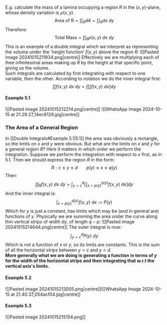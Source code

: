 E.g. calculate the mass of a lamina occupying a region $R$ in the $(x,y)$-plane, whose density variation is $\rho(x,y)$.
$$\text{Area of R}=\int\int_{R}dA=\int\int_R dx~dy$$
Therefore:
$$\text{Total Mass}= \int\int_{R}\rho(x,y)~dx~dy$$
This is an example of a double integral which we interpret as representing the volume under the 'height function' $f(x,y)$ above the region $R$:
![[Pasted image 20241015211934.png|centre]]
Effectively we are multiplying each of thee infinitesimal areas making up $R$ by the height at that specific point, giving us the volume.
\
Such integrals are calculated by first integrating with respect to one variable, then the other. According to notation we do the inner integral first:
$$\int\int f(x,y)~dx~dy=\int\left[\int f(x,y)~dx\right]dy$$
#### Example 5.1
![[Pasted image 20241015212214.png|centre]]
![[WhatsApp Image 2024-10-15 at 21.29.27_14ec6128.jpg|centre]]
### The Area of a General Region
In [[Double Integrals#Example 5.1|5.1]] the area was obviously a rectangle, so the limits on $x$ and $y$ were obvious. But what are the limits on $x$ and $y$ for a general region $R?$
Here it matters in which order we perform the integration.
Suppose we perform the integration with respect to $x$ first, as in 5.1. Then we should express the region $R$ in the form:
$$R: c\le y\le d~~~~~~~p(y)\le x\le q(y)$$
Then:
$$\int\int_{R} f(x,y)~dx~dy=\int_{y=c}^{d}\left[\int_{x=p(y)}^{q(y)} f(x,y)~dx\right]dy$$
And the inner integral is:
$$\int_{x=p(y)}^{q(y)}f(x,y) ~dx:=P(y)$$
Which for $y$ is just a constant, has limits which may be (and in general are) functions of $y$.
Physically we are summing the area under the curve along thin vertical strips of width $dy$, of length $q-p$:
![[Pasted image 20241015214644.png|centre]]
The outer integral is now:
$$\int_{y=c}^{d}P(y)~dy$$
Which is not a function of $x$ or $y$, so its limits are constants. This is the sum of all the horizontal strips between $y=c$ and $y=d$.
\
**More generally what we are doing is generating a function in terms of $y$ for the width of the horizontal strips and then integrating that w.r.t the vertical axis's limits.**
#### Example 5.2
![[Pasted image 20241015213005.png|centre]]![[WhatsApp Image 2024-10-15 at 21.40.37_054acf04.jpg|centre]]
#### Example 5.3
![[Pasted image 20241015215154.png]]
